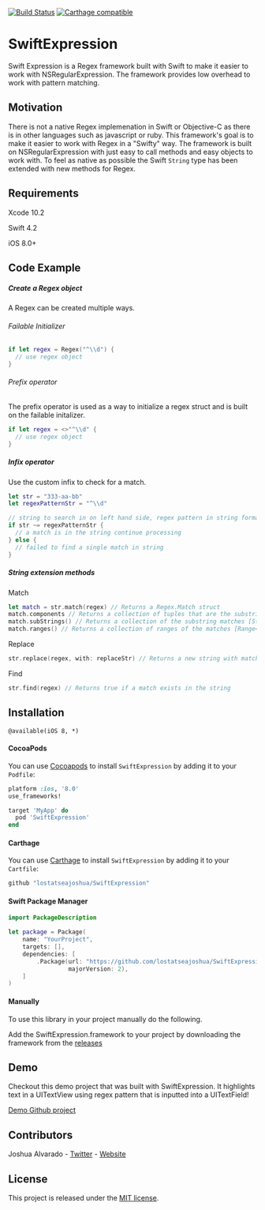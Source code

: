 [![Build Status](https://travis-ci.org/lostatseajoshua/SwiftExpression.svg?branch=master)](https://travis-ci.org/lostatseajoshua/SwiftExpression) [![Carthage compatible](https://img.shields.io/badge/Carthage-compatible-4BC51D.svg?style=flat)](https://github.com/lostatseajoshua/SwiftExpression)
# SwiftExpression
Swift Expression is a Regex framework built with Swift to make it easier to work with NSRegularExpression. The framework provides low overhead to work with pattern matching.

## Motivation
There is not a native Regex implemenation in Swift or Objective-C as there is in other languages such as javascript or ruby. This framework's goal is to make it easier to work with Regex in a "Swifty" way. The framework is built on NSRegularExpression with just easy to call methods and easy objects to work with. To feel as native as possible the Swift `String` type has been extended with new methods for Regex.

## Requirements
Xcode 10.2

Swift 4.2

iOS 8.0+

## Code Example

##### Create a Regex object
A Regex can be created multiple ways.

###### Failable Initializer
``` swift
if let regex = Regex("^\\d") {
  // use regex object
}
```
###### Prefix operator
The prefix operator is used as a way to initialize a regex struct and is built on the failable initalizer.
```swift
if let regex = <>"^\\d" {
  // use regex object
}
```

##### Infix operator
Use the custom infix to check for a match.
```swift
let str = "333-aa-bb"
let regexPatternStr = "^\\d"

// string to search in on left hand side, regex pattern in string format on right hand side
if str ~= regexPatternStr {
  // a match is in the string continue processing
} else {
  // failed to find a single match in string
}
```

##### String extension methods
Match
```swift
let match = str.match(regex) // Returns a Regex.Match struct
match.components // Returns a collection of tuples that are the substring match and range of the match [(String, Range<String.Index>)]
match.subStrings() // Returns a collection of the substring matches [String]
match.ranges() // Returns a collection of ranges of the matches [Range<String.Index>]
```

Replace
```swift
str.replace(regex, with: replaceStr) // Returns a new string with matches replaced with replacement string
```

Find
```swift
str.find(regex) // Returns true if a match exists in the string
```

## Installation
```@available(iOS 8, *)```

#### CocoaPods
You can use [Cocoapods](http://cocoapods.org/) to install `SwiftExpression` by adding it to your `Podfile`:

```ruby
platform :ios, '8.0'
use_frameworks!

target 'MyApp' do
  pod 'SwiftExpression'
end
```

#### Carthage

You can use [Carthage](https://github.com/Carthage/Carthage) to install `SwiftExpression` by adding it to your `Cartfile`:

```swift
github "lostatseajoshua/SwiftExpression"
```

#### Swift Package Manager

```swift
import PackageDescription

let package = Package(
    name: "YourProject",
    targets: [],
    dependencies: [
        .Package(url: "https://github.com/lostatseajoshua/SwiftExpression.git",
                 majorVersion: 2),
    ]
)
```

#### Manually

To use this library in your project manually do the following.

Add the SwiftExpression.framework to your project by downloading the framework from the [releases](https://github.com/lostatseajoshua/SwiftExpression/releases)

## Demo

Checkout this demo project that was built with SwiftExpression. It highlights text in a UITextView using regex pattern that is inputted into a UITextField!

[Demo Github project](https://github.com/lostatseajoshua/SwiftTextHighlight)

## Contributors
Joshua Alvarado - [Twitter](https://www.twitter.com/alvaradojoshua0) - [Website](http://www.strictlyswift.com)

## License
This project is released under the [MIT license](https://github.com/lostatseajoshua/SwiftExpression/blob/master/LICENSE).
